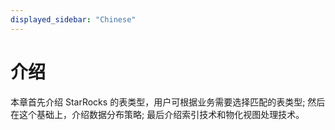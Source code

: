 ```yaml
---
displayed_sidebar: "Chinese"
---
```


# 介绍

本章首先介绍 StarRocks 的表类型，用户可根据业务需要选择匹配的表类型; 然后在这个基础上，介绍数据分布策略; 最后介绍索引技术和物化视图处理技术。
